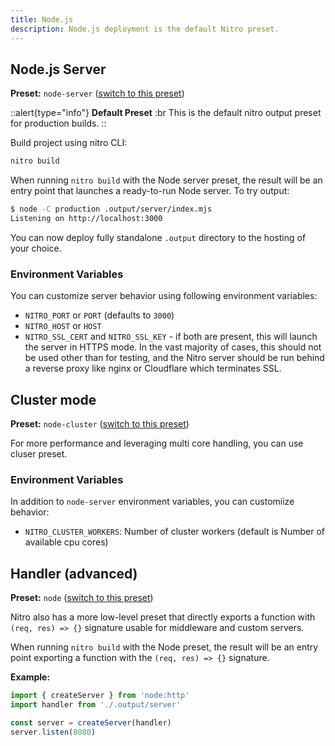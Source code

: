 ```yaml
---
title: Node.js
description: Node.js deployment is the default Nitro preset.
---
```


## Node.js Server

**Preset:** `node-server` ([switch to this preset](/deploy/#changing-the-deployment-preset))

::alert{type="info"}
**Default Preset**
:br
This is the default nitro output preset for production builds.
::


Build project using nitro CLI:

```bash
nitro build
```

When running `nitro build` with the Node server preset, the result will be an entry point that launches a ready-to-run Node server. To try output:

```bash
$ node -C production .output/server/index.mjs
Listening on http://localhost:3000
```

You can now deploy fully standalone `.output` directory to the hosting of your choice.

### Environment Variables

You can customize server behavior using following environment variables:

- `NITRO_PORT` or `PORT` (defaults to `3000`)
- `NITRO_HOST` or `HOST`
- `NITRO_SSL_CERT` and `NITRO_SSL_KEY` - if both are present, this will launch the server in HTTPS mode. In the vast majority of cases, this should not be used other than for testing, and the Nitro server should be run behind a reverse proxy like nginx or Cloudflare which terminates SSL.

## Cluster mode

**Preset:** `node-cluster` ([switch to this preset](/deploy/#changing-the-deployment-preset))

For more performance and leveraging multi core handling, you can use cluser preset.

### Environment Variables

In addition to `node-server` environment variables, you can customiize behavior:

- `NITRO_CLUSTER_WORKERS`: Number of cluster workers (default is Number of available cpu cores)


## Handler (advanced)

**Preset:** `node` ([switch to this preset](/deploy/#changing-the-deployment-preset))

Nitro also has a more low-level preset that directly exports a function with `(req, res) => {}` signature usable for middleware and custom servers.

When running `nitro build` with the Node preset, the result will be an entry point exporting a function with the `(req, res) => {}` signature.

**Example:**

```js
import { createServer } from 'node:http'
import handler from './.output/server'

const server = createServer(handler)
server.listen(8080)
```
